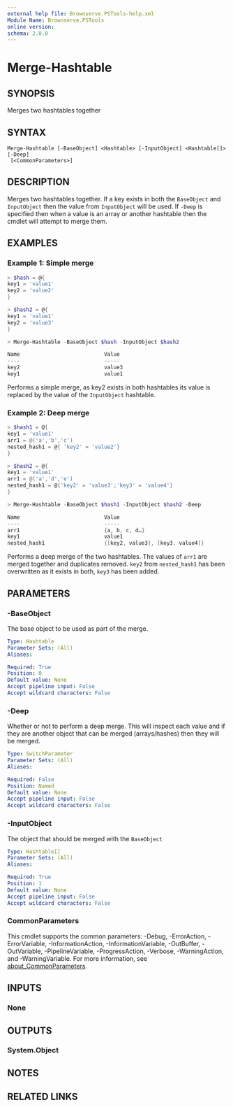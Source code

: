 ```yaml
---
external help file: Brownserve.PSTools-help.xml
Module Name: Brownserve.PSTools
online version:
schema: 2.0.0
---
```


# Merge-Hashtable

## SYNOPSIS

Merges two hashtables together

## SYNTAX

```text
Merge-Hashtable [-BaseObject] <Hashtable> [-InputObject] <Hashtable[]> [-Deep]
 [<CommonParameters>]
```

## DESCRIPTION

Merges two hashtables together.
If a key exists in both the `BaseObject` and `InputObject` then the value from `InputObject` will be used.
If `-Deep` is specified then when a value is an array or another hashtable then the cmdlet will attempt to merge them.

## EXAMPLES

### Example 1: Simple merge

```powershell
> $hash = @{ 
key1 = 'value1'
key2 = 'value2'
}

> $hash2 = @{
key1 = 'value1'
key2 = 'value3'
}

> Merge-Hashtable -BaseObject $hash -InputObject $hash2

Name                           Value
----                           -----
key2                           value3
key1                           value1
```

Performs a simple merge, as key2 exists in both hashtables its value is replaced by the value of the `InputObject` hashtable.

### Example 2: Deep merge

```powershell
> $hash1 = @{
key1 = 'value1'
arr1 = @('a','b','c')
nested_hash1 = @{ 'key2' = 'value2'}
}

> $hash2 = @{
key1 = 'value1'
arr1 = @('a','d','e')
nested_hash1 = @{'key2' = 'value3';'key3' = 'value4'}
}

> Merge-Hashtable -BaseObject $hash1 -InputObject $hash2 -Deep

Name                           Value
----                           -----
arr1                           {a, b, c, d…}
key1                           value1
nested_hash1                   {[key2, value3], [key3, value4]}
```

Performs a deep merge of the two hashtables.
The values of `arr1` are merged together and duplicates removed.
`key2` from `nested_hash1` has been overwritten as it exists in both, `key3` has been added.

## PARAMETERS

### -BaseObject

The base object to be used as part of the merge.

```yaml
Type: Hashtable
Parameter Sets: (All)
Aliases:

Required: True
Position: 0
Default value: None
Accept pipeline input: False
Accept wildcard characters: False
```

### -Deep

Whether or not to perform a deep merge.
This will inspect each value and if they are another object that can be merged (arrays/hashes) then they will be merged.

```yaml
Type: SwitchParameter
Parameter Sets: (All)
Aliases:

Required: False
Position: Named
Default value: None
Accept pipeline input: False
Accept wildcard characters: False
```

### -InputObject

The object that should be merged with the `BaseObject`

```yaml
Type: Hashtable[]
Parameter Sets: (All)
Aliases:

Required: True
Position: 1
Default value: None
Accept pipeline input: False
Accept wildcard characters: False
```

### CommonParameters

This cmdlet supports the common parameters: -Debug, -ErrorAction, -ErrorVariable, -InformationAction, -InformationVariable, -OutBuffer, -OutVariable, -PipelineVariable, -ProgressAction, -Verbose, -WarningAction, and -WarningVariable. For more information, see [about_CommonParameters](http://go.microsoft.com/fwlink/?LinkID=113216).

## INPUTS

### None

## OUTPUTS

### System.Object

## NOTES

## RELATED LINKS
